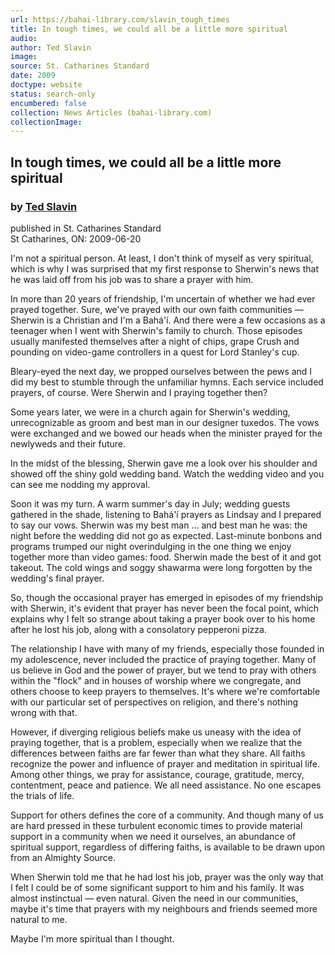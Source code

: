 ```yaml
---
url: https://bahai-library.com/slavin_tough_times
title: In tough times, we could all be a little more spiritual
audio: 
author: Ted Slavin
image: 
source: St. Catharines Standard
date: 2009
doctype: website
status: search-only
encumbered: false
collection: News Articles (bahai-library.com)
collectionImage: 
---
```



## In tough times, we could all be a little more spiritual

### by [Ted Slavin](https://bahai-library.com/author/Ted+Slavin)

published in St. Catharines Standard  
St Catharines, ON: 2009-06-20


I'm not a spiritual person. At least, I don't think of myself as very spiritual, which is why I was surprised that my first response to Sherwin's news that he was laid off from his job was to share a prayer with him.  
  
In more than 20 years of friendship, I'm uncertain of whether we had ever prayed together. Sure, we've prayed with our own faith communities — Sherwin is a Christian and I'm a Bahá'í. And there were a few occasions as a teenager when I went with Sherwin's family to church. Those episodes usually manifested themselves after a night of chips, grape Crush and pounding on video-game controllers in a quest for Lord Stanley's cup.  
  
Bleary-eyed the next day, we propped ourselves between the pews and I did my best to stumble through the unfamiliar hymns. Each service included prayers, of course. Were Sherwin and I praying together then?  
  
Some years later, we were in a church again for Sherwin's wedding, unrecognizable as groom and best man in our designer tuxedos. The vows were exchanged and we bowed our heads when the minister prayed for the newlyweds and their future.  
  
In the midst of the blessing, Sherwin gave me a look over his shoulder and showed off the shiny gold wedding band. Watch the wedding video and you can see me nodding my approval.  
  
Soon it was my turn. A warm summer's day in July; wedding guests gathered in the shade, listening to Bahá'í prayers as Lindsay and I prepared to say our vows. Sherwin was my best man ... and best man he was: the night before the wedding did not go as expected. Last-minute bonbons and programs trumped our night overindulging in the one thing we enjoy together more than video games: food. Sherwin made the best of it and got takeout. The cold wings and soggy shawarma were long forgotten by the wedding's final prayer.  
  
So, though the occasional prayer has emerged in episodes of my friendship with Sherwin, it's evident that prayer has never been the focal point, which explains why I felt so strange about taking a prayer book over to his home after he lost his job, along with a consolatory pepperoni pizza.  
  
The relationship I have with many of my friends, especially those founded in my adolescence, never included the practice of praying together. Many of us believe in God and the power of prayer, but we tend to pray with others within the "flock" and in houses of worship where we congregate, and others choose to keep prayers to themselves. It's where we're comfortable with our particular set of perspectives on religion, and there's nothing wrong with that.  
  
However, if diverging religious beliefs make us uneasy with the idea of praying together, that is a problem, especially when we realize that the differences between faiths are far fewer than what they share. All faiths recognize the power and influence of prayer and meditation in spiritual life. Among other things, we pray for assistance, courage, gratitude, mercy, contentment, peace and patience. We all need assistance. No one escapes the trials of life.  
  
Support for others defines the core of a community. And though many of us are hard pressed in these turbulent economic times to provide material support in a community when we need it ourselves, an abundance of spiritual support, regardless of differing faiths, is available to be drawn upon from an Almighty Source.  
  
When Sherwin told me that he had lost his job, prayer was the only way that I felt I could be of some significant support to him and his family. It was almost instinctual — even natural. Given the need in our communities, maybe it's time that prayers with my neighbours and friends seemed more natural to me.  
  
Maybe I'm more spiritual than I thought.